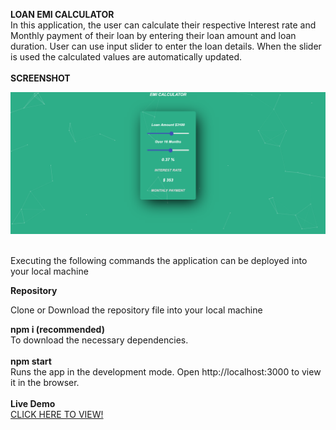 <b>LOAN EMI CALCULATOR</b><BR>
    In this application, the user can calculate their respective Interest rate and  Monthly payment of their loan by entering their loan amount and loan duration. User can use input slider to enter the loan details. When the slider is used the calculated values are automatically updated.<br>
  <br><b>SCREENSHOT</B>
  <div align="center">
 <img src="/Screenshot/demo.PNG" width="800px"</img> 
</div><br>
    <p>Executing the following commands the application can be deployed into your local machine</p> 
    <b>Repository</b><br>
    <p>Clone or Download the repository file into your local machine</p>
  <b>npm i (recommended)</b><br>
To download the necessary dependencies.<br><br>
<b>npm start</b><br>
Runs the app in the development mode.
Open http://localhost:3000 to view it in the browser.<br><br>
<b>Live Demo</b><br>
    <a href="https://full-throttle-task.herokuapp.com/">CLICK HERE TO VIEW!</a>
